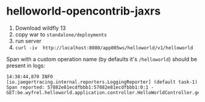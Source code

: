 # helloworld-opencontrib-jaxrs

1. Download wildfly 13
2. copy war to `standalone/deployments`
3. run server
4. `curl -iv  http://localhost:8080/app005ws/helloworld/v1/helloworld`

Span with a custom operation name (by defaults it's `/helloworld`) should be present in logs:
```
14:38:44,870 INFO  [io.jaegertracing.internal.reporters.LoggingReporter] (default task-1) Span reported: 57882e81ecdfbbb1:57882e81ecdfbbb1:0:1 - GET:be.wyfrel.helloworld.application.controller.HelloWorldController.getHelloWorld
```

